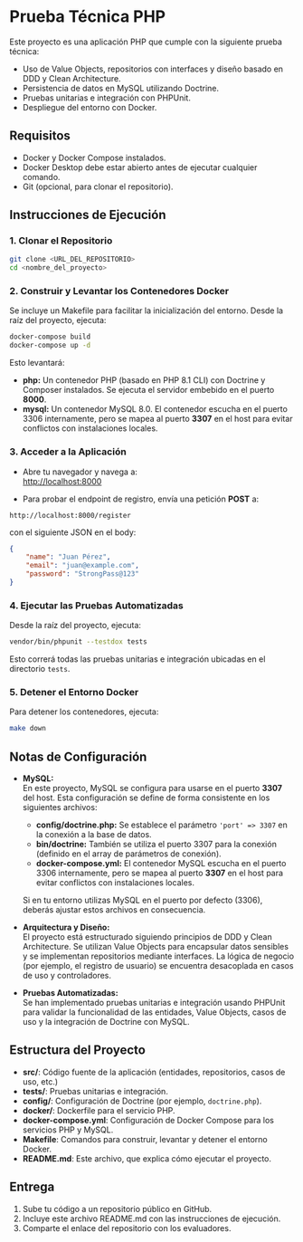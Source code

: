 # Prueba Técnica PHP

Este proyecto es una aplicación PHP que cumple con la siguiente prueba técnica:
- Uso de Value Objects, repositorios con interfaces y diseño basado en DDD y Clean Architecture.
- Persistencia de datos en MySQL utilizando Doctrine.
- Pruebas unitarias e integración con PHPUnit.
- Despliegue del entorno con Docker.

## Requisitos

- Docker y Docker Compose instalados.
- Docker Desktop debe estar abierto antes de ejecutar cualquier comando.
- Git (opcional, para clonar el repositorio).

## Instrucciones de Ejecución

### 1. Clonar el Repositorio
```bash
git clone <URL_DEL_REPOSITORIO>
cd <nombre_del_proyecto>
```

### 2. Construir y Levantar los Contenedores Docker

Se incluye un Makefile para facilitar la inicialización del entorno. Desde la raíz del proyecto, ejecuta:
```bash
docker-compose build
docker-compose up -d
```
Esto levantará:
- **php:** Un contenedor PHP (basado en PHP 8.1 CLI) con Doctrine y Composer instalados. Se ejecuta el servidor embebido en el puerto **8000**.
- **mysql:** Un contenedor MySQL 8.0. El contenedor escucha en el puerto 3306 internamente, pero se mapea al puerto **3307** en el host para evitar conflictos con instalaciones locales.

### 3. Acceder a la Aplicación

- Abre tu navegador y navega a:  
  [http://localhost:8000](http://localhost:8000)
  
- Para probar el endpoint de registro, envía una petición **POST** a:
```
http://localhost:8000/register
```
con el siguiente JSON en el body:
```json
{
    "name": "Juan Pérez",
    "email": "juan@example.com",
    "password": "StrongPass@123"
}
```

### 4. Ejecutar las Pruebas Automatizadas

Desde la raíz del proyecto, ejecuta:
```bash
vendor/bin/phpunit --testdox tests
```
Esto correrá todas las pruebas unitarias e integración ubicadas en el directorio `tests`.

### 5. Detener el Entorno Docker

Para detener los contenedores, ejecuta:
```bash
make down
```

## Notas de Configuración

- **MySQL:**  
  En este proyecto, MySQL se configura para usarse en el puerto **3307** del host. Esta configuración se define de forma consistente en los siguientes archivos:
  - **config/doctrine.php:** Se establece el parámetro `'port' => 3307` en la conexión a la base de datos.
  - **bin/doctrine:** También se utiliza el puerto 3307 para la conexión (definido en el array de parámetros de conexión).
  - **docker-compose.yml:** El contenedor MySQL escucha en el puerto 3306 internamente, pero se mapea al puerto **3307** en el host para evitar conflictos con instalaciones locales.
  
  Si en tu entorno utilizas MySQL en el puerto por defecto (3306), deberás ajustar estos archivos en consecuencia.

- **Arquitectura y Diseño:**  
  El proyecto está estructurado siguiendo principios de DDD y Clean Architecture. Se utilizan Value Objects para encapsular datos sensibles y se implementan repositorios mediante interfaces. La lógica de negocio (por ejemplo, el registro de usuario) se encuentra desacoplada en casos de uso y controladores.

- **Pruebas Automatizadas:**  
  Se han implementado pruebas unitarias e integración usando PHPUnit para validar la funcionalidad de las entidades, Value Objects, casos de uso y la integración de Doctrine con MySQL.

## Estructura del Proyecto

- **src/**: Código fuente de la aplicación (entidades, repositorios, casos de uso, etc.)
- **tests/**: Pruebas unitarias e integración.
- **config/**: Configuración de Doctrine (por ejemplo, `doctrine.php`).
- **docker/**: Dockerfile para el servicio PHP.
- **docker-compose.yml**: Configuración de Docker Compose para los servicios PHP y MySQL.
- **Makefile**: Comandos para construir, levantar y detener el entorno Docker.
- **README.md**: Este archivo, que explica cómo ejecutar el proyecto.

## Entrega

1. Sube tu código a un repositorio público en GitHub.
2. Incluye este archivo README.md con las instrucciones de ejecución.
3. Comparte el enlace del repositorio con los evaluadores.
